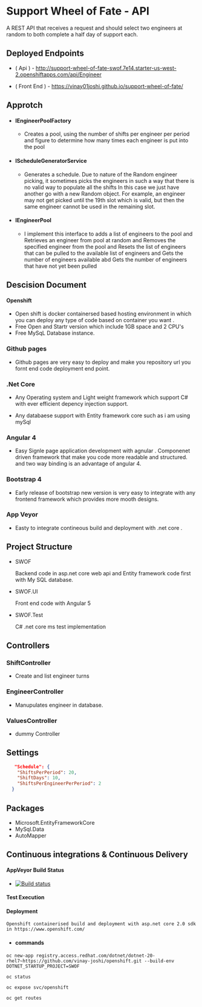 # Support Wheel of Fate - API
A REST API that receives a request and should select two engineers at random to both complete a half day of support each.

##   Deployed Endpoints
-   ( Api ) - http://support-wheel-of-fate-swof.7e14.starter-us-west-2.openshiftapps.com/api/Engineer

- ( Front End ) - https://vinay01joshi.github.io/support-wheel-of-fate/
## Approtch
- #### IEngineerPoolFactory
    - Creates a pool, using the number of shifts per engineer per period and figure to determine how many times each engineer is put into the pool

- #### IScheduleGeneratorService
    - Generates a schedule. Due to nature of the Random engineer picking, it sometimes picks the engineers in such a way that there is no valid way to populate all the shifts In this case we just have another go with a new Random object. For example, an engineer may not get picked until the 19th slot which is valid, but then the same engineer cannot be used in the remaining slot.

- #### IEngineerPool
   -  I implement this interface to adds a list of engineers to the pool and Retrieves an engineer from pool at random and Removes the specified engineer from the pool and Resets the list of engineers that can be pulled to the available list of engineers and Gets the number of engineers available abd Gets the number of engineers that have not yet been pulled


## Descision Document
#### Openshift 
- Open shift is docker containersed based hosting environment in which you can deploy any type of code based on container you want .
- Free Open and Startr version which include 1GB space and 2 CPU's
- Free MySqL Database instance.

### Github pages
- Github pages are very easy to deploy and make you repository url you fornt end code deployment end point.

### .Net Core
- Any Operating system and Light weight framework which support C# with ever efficient depency injection support.

- Any databaese support with Entity framework core such as i am using mySql

### Angular 4
- Easy Signle page application development with agnular . Componenet driven framework that make you code more readable and structured. and two way binding is an advantage of angular 4.

### Bootstrap 4
- Early release of bootstrap new version is very easy to integrate with any frontend framework which provides more mooth designs.

### App Veyor
- Easty to integrate contineous build and deployment with .net core .

##   Project Structure
- SWOF 
    
    Backend code in asp.net core web api and Entity framework code first with My SQL database.
- SWOF.UI
    
    Front end code with Angular 5
- SWOF.Test

    C# .net core ms test implementation

##   Controllers
### ShiftController
- Create and list engineer turns

### EngineerController
- Manupulates engineer in database.

### ValuesController
- dummy Controller
## Settings
```json
   "Schedule": {
    "ShiftsPerPeriod": 20,
    "ShiftDays": 10,
    "ShiftsPerEngineerPerPeriod": 2
  }
```
## Packages
- Microsoft.EntityFrameworkCore
- MySql.Data
- AutoMapper
## Continuous integrations & Continuous Delivery

#### AppVeyor Build Status

 - [![Build status](https://ci.appveyor.com/api/projects/status/p2nguxv1kg5r596e/branch/master?svg=true)](https://ci.appveyor.com/project/vinay01joshi18498/support-wheel-of-fate/branch/master)

 #### Test Execution
 

#### Deployment
    Openshift containerised build and deployment with asp.net core 2.0 sdk in https://www.openshift.com/

- #### commands
`oc new-app registry.access.redhat.com/dotnet/dotnet-20-rhel7~https://github.com/vinay-joshi/openshift.git --build-env DOTNET_STARTUP_PROJECT=SWOF`

`oc status`

`oc expose svc/openshift`

`oc get routes`




